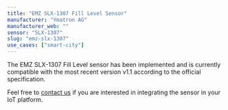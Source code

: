 ```yaml
---
title: "EMZ SLX-1307 Fill Level Sensor"
manufacturer: "Ymatron AG"
manufacturer_web: ""
sensor: "SLX-1307"
slug: "emz-slx-1307"
use_cases: ["smart-city"]
---
```


The EMZ SLX-1307 Fill Level sensor has been implemented and is currently compatible with 
the most recent version v1.1 according to the official specification.

Feel free to [contact us](/contact/) if you are interested in integrating the sensor in your IoT platform.